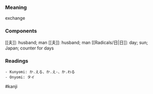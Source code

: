 ### Meaning

exchange

### Components

[[夫]]: husband; man [[夫]]: husband; man [[Radicals/日|日]]: day; sun; Japan; counter for days

### Readings

```
- Kunyomi: か.える、か.え-、か.わる
- Onyomi: タイ
```

#kanji